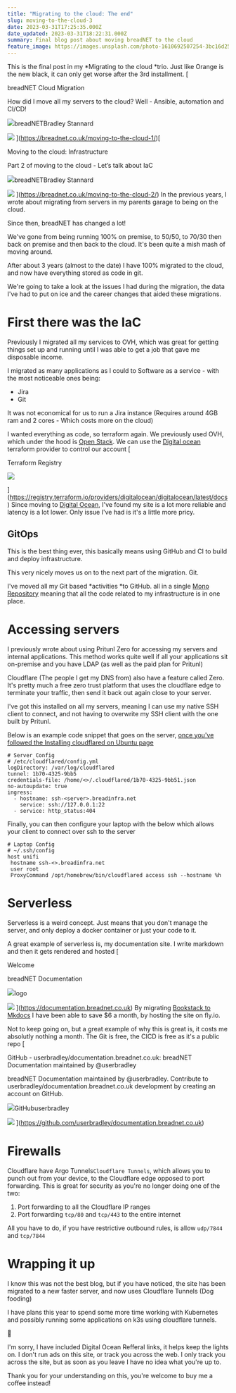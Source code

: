 ```yaml
---
title: "Migrating to the cloud: The end"
slug: moving-to-the-cloud-3
date: 2023-03-31T17:25:35.000Z
date_updated: 2023-03-31T18:22:31.000Z
summary: Final blog post about moving breadNET to the cloud
feature_image: https://images.unsplash.com/photo-1610692507254-3bc16d2527ea?crop=entropy&cs=tinysrgb&fit=max&fm=jpg&ixid=MnwxMTc3M3wwfDF8c2VhcmNofDE0fHxjbG91ZHxlbnwwfHx8fDE2ODAyODM0ODc&ixlib=rb-4.0.3&q=80&w=1000
---
```


This is the final post in my *Migrating to the cloud *trio. Just like Orange is the new black, it can only get worse after the 3rd installment. 
[

breadNET Cloud Migration

How did I move all my servers to the cloud? Well - Ansible, automation and CI/CD!

![](https://breadnet.co.uk/favicon.png)breadNETBradley Stannard

![](https://images.unsplash.com/photo-1560182413-53772f3d7134?ixlib&#x3D;rb-1.2.1&amp;q&#x3D;80&amp;fm&#x3D;jpg&amp;crop&#x3D;entropy&amp;cs&#x3D;tinysrgb&amp;w&#x3D;2000&amp;fit&#x3D;max&amp;ixid&#x3D;eyJhcHBfaWQiOjExNzczfQ)
](https://breadnet.co.uk/moving-to-the-cloud-1/)[

Moving to the cloud: Infrastructure

Part 2 of moving to the cloud - Let’s talk about IaC

![](https://breadnet.co.uk/favicon.png)breadNETBradley Stannard

![](https://images.unsplash.com/photo-1555066931-4365d14bab8c?crop&#x3D;entropy&amp;cs&#x3D;tinysrgb&amp;fit&#x3D;max&amp;fm&#x3D;jpg&amp;ixid&#x3D;MnwxMTc3M3wwfDF8c2VhcmNofDEzfHxjb2RlfGVufDB8fHx8MTYxNzUwMzcyMA&amp;ixlib&#x3D;rb-1.2.1&amp;q&#x3D;80&amp;w&#x3D;2000)
](https://breadnet.co.uk/moving-to-the-cloud-2/)
In the previous years, I wrote about migrating from servers in my parents garage to being on the cloud. 

Since then, breadNET has changed a lot!

We've gone from being running 100% on premise, to 50/50, to 70/30 then back on premise and then back to the cloud. It's been quite a mish mash of moving around.

After about 3 years (almost to the date) I have 100% migrated to the cloud, and now have everything stored as code in git. 

We're going to take a look at the issues I had during the migration, the data I've had to put on ice and the career changes that aided these migrations.

# First there was the IaC

Previously I migrated all my services to OVH, which was great for getting things set up and running until I was able to get a job that gave me disposable income. 

I migrated as many applications as I could to Software as a service - with the most noticeable ones being:

- Jira
- Git

It was not economical for us to run a Jira instance (Requires around 4GB ram and 2 cores - Which costs more on the cloud) 

I wanted everything as code, so terraform again. We previously used OVH, which under the hood is [Open Stack](https://www.openstack.org?ref=breadnet.co.uk). We can use the [Digital ocean](https://m.do.co/c/77be3c3aa96c) terraform provider to control our account
[

Terraform Registry

![](https://registry.terraform.io/images/favicons/apple-touch-icon.png)

](https://registry.terraform.io/providers/digitalocean/digitalocean/latest/docs)
Since moving to [Digital Ocean](https://m.do.co/c/77be3c3aa96c), I've found my site is a lot more reliable and latency is a lot lower. Only issue I've had is it's a little more pricy.

## GitOps

This is the best thing ever, this basically means using GitHub and CI to build and deploy infrastructure. 

This very nicely moves us on to the next part of the migration. Git.

I've moved all my Git based *activities *to GitHub. all in a single [Mono Repository](https://en.wikipedia.org/wiki/Monorepo) meaning that all the code related to my infrastructure is in one place.

# Accessing servers

I previously wrote about using Pritunl Zero for accessing my servers and internal applications. This method works quite well if all your applications sit on-premise and you have LDAP (as well as the paid plan for Pritunl)

Cloudflare (The people I get my DNS from) also have a feature called Zero. It's pretty much a free zero trust platform that uses the cloudflare edge to terminate your traffic, then send it back out again close to your server.

I've got this installed on all my servers, meaning I can use my native SSH client to connect, and not having to overwrite my SSH client with the one built by Pritunl.

Below is an example code snippet that goes on the server, [once you've followed the Installing cloudflared on Ubuntu page](https://documentation.breadnet.co.uk/kb/cloudflared/cloudflared-on-ubuntu-for-ssh/?mtm_campaign=breadnetsite&amp;mtm_kwd=migrating-to-cloud-the-end)

    # Server Config
    # /etc/cloudflared/config.yml
    logDirectory: /var/log/cloudflared
    tunnel: 1b70-4325-9bb5
    credentials-file: /home/<>/.cloudflared/1b70-4325-9bb51.json
    no-autoupdate: true
    ingress:
      - hostname: ssh-<server>.breadinfra.net
        service: ssh://127.0.0.1:22
      - service: http_status:404
      
     

Finally, you can then configure your laptop with the below which allows your client to connect over ssh to the server

    # Laptop Config
    # ~/.ssh/config
    host unifi
     hostname ssh-<>.breadinfra.net
     user root
     ProxyCommand /opt/homebrew/bin/cloudflared access ssh --hostname %h

# Serverless

Serverless is a weird concept. Just means that you don't manage the server, and only deploy a docker container or just your code to it.

A great example of serverless is, my documentation site. I write markdown and then it gets rendered and hosted
[

Welcome

breadNET Documentation

![](https://documentation.breadnet.co.uk/favicon.ico)logo

![](https://documentation.breadnet.co.uk/assets/images/social/index.png)
](https://documentation.breadnet.co.uk)
By migrating [Bookstack to Mkdocs](https://breadnet.co.uk/migrating-off-bookstack/) I have been able to save $6 a month, by hosting the site on fly.io.

Not to keep going on, but a great example of why this is great is, it costs me absolutly nothing a month. The Git is free, the CICD is free as it's a public repo
[

GitHub - userbradley/documentation.breadnet.co.uk: breadNET Documentation maintained by @userbradley

breadNET Documentation maintained by @userbradley. Contribute to userbradley/documentation.breadnet.co.uk development by creating an account on GitHub.

![](https://github.com/fluidicon.png)GitHubuserbradley

![](https://opengraph.githubassets.com/7bf95a4efb4f28145e423104c6a29be7324eaad2d2239a569a88da139b1cc82f/userbradley/documentation.breadnet.co.uk)
](https://github.com/userbradley/documentation.breadnet.co.uk)
# Firewalls 

Cloudflare have Argo Tunnels`Cloudflare Tunnels`, which allows you to punch out from your device, to the Cloudflare edge opposed to port forwarding. This is great for security as you're no longer doing one of the two:

1. Port forwarding to all the Cloudflare IP ranges
2. Port forwarding `tcp/80` and `tcp/443` to the entire internet

All you have to do, if you have restrictive outbound rules, is allow `udp/7844` and `tcp/7844`

# Wrapping it up

I know this was not the best blog, but if you have noticed, the site has been migrated to a new faster server, and now uses Cloudflare Tunnels (Dog fooding) 

I have plans this year to spend some more time working with Kubernetes and possibly running some applications on k3s using cloudflare tunnels.

💸

I'm sorry, I have included Digital Ocean Refferal links, it helps keep the lights on. I don't run ads on this site, or track you across the web. I only track you across the site, but as soon as you leave I have no idea what you're up to. 

Thank you for your understanding on this, you're welcome to buy me a coffee instead!
